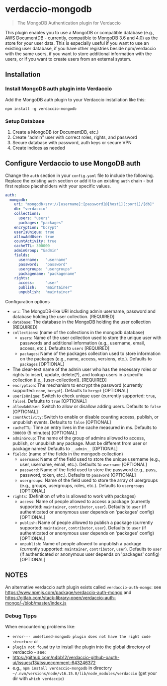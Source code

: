 # verdaccio-mongodb

> The MongoDB Authentication plugin for Verdaccio

This plugin enables you to use a MongoDB or compatible database (e.g., AWS DocumentDB - currently, compatible to MongoDB 3.6 and 4.0) as the store for your user data. 
This is especially useful if you want to use an existing user database, if you have other registries beside npm/verdaccio with the same users, if you want to store additional information with the users, or if you want to create users from an external system.

## Installation

### Install MongoDB auth plugin into Verdaccio

Add the MongoDB auth plugin to your Verdaccio installation like this:

```shell
npm install -g verdaccio-mongodb
```

### Setup Database

1. Create a MongoDB (or DocumentDB, etc.)
2. Create "admin" user with correct roles, rights, and password
3. Secure database with password, auth keys or secure VPN
4. Create indices as needed

## Configure Verdaccio to use MongoDB auth

Change the `auth` section in your `config.yaml` file to include the following. Replace the existing `auth` section or add it to an existing `auth` chain - but first replace placeholders with your specific values.

```yaml
auth:
  mongodb:
    uri: "mongodb+srv://[username]:[password]@[host1][:port1]/[db]"
    db: "verdaccio"
    collections:
      users: "users"
      packages: "packages"
    encryption: "bcrypt"
    userIsUnique: true
    allowAddUser: true
    countActivity: true
    cacheTTL: 300000
    adminGroup: "&admin"
    fields:
      username:   "username"
      password:   "password"
      usergroups: "usergroups"
      packagename: "packagename"
    rights:
      access:     "user"
      publish:    "maintainer"
      unpublish:  "maintainer"
```

Configuration options
* `uri`: The MongoDB-like URI including admin username, password and database holding the user collection. [REQUIRED]
* `database`: The database in the MongoDB holding the user collection [REQUIRED]
* `collections`: (name of the collections in the mongodb database)
  * `users`: Name of the user collection used to store the unique user with passwords and additional information (e.g., username, email, access, etc.). Defaults to `users` [REQUIRED]
  * `packages`: Name of the packages collection used to store information on the packages (e.g., name, access, versions, etc.). Defaults to `packages` [OPTIONAL]
* The clear-text name of the admin user who has the necessary roles or rights to insert, update, delete(?), and lookup users in a specific collection (i.e., [user-collection]). [REQUIRED]
* `encryption`: The mechanism to encrypt the password (currently supported: `none`, `bcrypt`). Defaults to `bcrypt` [OPTIONAL]
* `userIsUnique`: Switch to check unique user (currently supported: `true`, `false`). Defaults to `true` [OPTIONAL]
* `allowAddUser`: Switch to allow or disallow adding users. Defaults to `false` [OPTIONAL]
* `countActivity`: Switch to enable or disable counting access, publish, or unpublish events. Defaults to `false` [OPTIONAL]
* `cacheTTL`: Time an entry lives in the cache measured in ms. Defaults to `300000` (5 minutes) [OPTIONAL]
* `adminGroup`: The name of the group of admins allowed to access, publish, or unpublish any package. Must be different from user or package names! Defaults to `__admin__` [OPTIONAL]
* `fields`: (name of the fields in the mongodb collection)
  * `username`: Name of the field used to store the unique username (e.g., user, username, email, etc.). Defaults to `username` [OPTIONAL]
  * `password`: Name of the field used to store the password (e.g., pass, password, token, etc.). Defaults to `password` [OPTIONAL]
  * `usergroups`: Name of the field used to store the array of usergroups (e.g., groups, usergroups, roles, etc.). Defaults to `usergroups` [OPTIONAL]
* `rights`: (Definition of who is allowed to work with packages)
  * `access`: Name of people allowed to access a package (currently supported: `maintainer`, `contributor`, `user`). Defaults to `user` (if authenticated or anonymous user depends on 'packages' config) [OPTIONAL]
  * `publish`: Name of people allowed to publish a package (currently supported: `maintainer`, `contributor`, `user`). Defaults to `user` (if authenticated or anonymous user depends on 'packages' config) [OPTIONAL]
  * `unpublish`: Name of people allowed to unpublish a package (currently supported: `maintainer`, `contributor`, `user`). Defaults to `user` (if authenticated or anonymous user depends on 'packages' config) [OPTIONAL]

## NOTES
An alternative verdaccio auth plugin exists called `verdaccio-auth-mongo`: see https://www.npmjs.com/package/verdaccio-auth-mongo and https://gitlab.com/stack-library-open/verdaccio-auth-mongo/-/blob/master/index.js

### Debug Tipps
When encountering problems like:
* `error--- undefined-mongodb plugin does not have the right code structure` or
* `plugin not found`
try to install the plugin into the global directory of verdaccio - see:
* https://github.com/n4bb12/verdaccio-github-oauth-ui/issues/13#issuecomment-643246372
* e.g., `npm install verdaccio-mongodb` in directory `~/.nvm/versions/node/v16.15.0/lib/node_modules/verdaccio` (get your dir with `which verdaccio`)